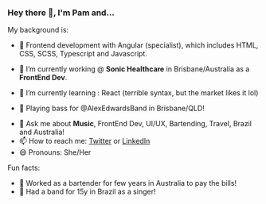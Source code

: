 ### Hey there 👋, I'm Pam and...

My background is:


- 👩‍ Frontend development with Angular (specialist), which includes HTML, CSS, SCSS, Typescript and Javascript.



- 🔭 I’m currently working @ **Sonic Healthcare** in Brisbane/Australia as a **FrontEnd Dev**.
- 🌱 I’m currently learning :  React (terrible syntax, but the market likes it lol)
- 🎤 Playing bass for @AlexEdwardsBand in Brisbane/QLD!
 <!-- - 👯 I’m looking to collaborate on ... -->
 <!-- - 🤔 I’m looking for help with ... -->
- 💬 Ask me about **Music**, FrontEnd Dev, UI/UX, Bartending, Travel, Brazil and Australia!
- 📫 How to reach me: [Twitter](https://twitter.com/pamgaiguer) or [LinkedIn](https://www.linkedin.com/in/pamellagaiguer/)
- 😄 Pronouns: She/Her




Fun facts: 
- 🍹 Worked as a bartender for few years in Australia to pay the bills! 
- 🎤 Had a band for 15y in Brazil as a singer!

